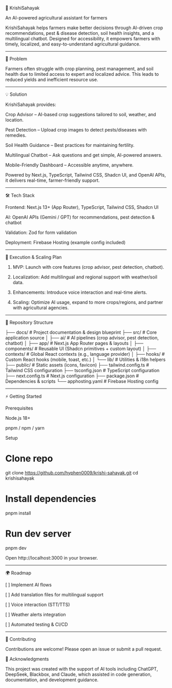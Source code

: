 🌾 KrishiSahayak

An AI-powered agricultural assistant for farmers

KrishiSahayak helps farmers make better decisions through AI-driven crop recommendations, pest & disease detection, soil health insights, and a multilingual chatbot. Designed for accessibility, it empowers farmers with timely, localized, and easy-to-understand agricultural guidance.


---

🚜 Problem

Farmers often struggle with crop planning, pest management, and soil health due to limited access to expert and localized advice. This leads to reduced yields and inefficient resource use.


---

💡 Solution

KrishiSahayak provides:

Crop Advisor – AI-based crop suggestions tailored to soil, weather, and location.

Pest Detection – Upload crop images to detect pests/diseases with remedies.

Soil Health Guidance – Best practices for maintaining fertility.

Multilingual Chatbot – Ask questions and get simple, AI-powered answers.

Mobile-Friendly Dashboard – Accessible anytime, anywhere.


Powered by Next.js, TypeScript, Tailwind CSS, Shadcn UI, and OpenAI APIs, it delivers real-time, farmer-friendly support.


---

🛠️ Tech Stack

Frontend: Next.js 13+ (App Router), TypeScript, Tailwind CSS, Shadcn UI

AI: OpenAI APIs (Gemini / GPT) for recommendations, pest detection & chatbot

Validation: Zod for form validation

Deployment: Firebase Hosting (example config included)



---

🚀 Execution & Scaling Plan

1. MVP: Launch with core features (crop advisor, pest detection, chatbot).


2. Localization: Add multilingual and regional support with weather/soil data.


3. Enhancements: Introduce voice interaction and real-time alerts.


4. Scaling: Optimize AI usage, expand to more crops/regions, and partner with agricultural agencies.




---

📂 Repository Structure

├── docs/              # Project documentation & design blueprint
├── src/               # Core application source
│   ├── ai/            # AI pipelines (crop advisor, pest detection, chatbot)
│   ├── app/           # Next.js App Router pages & layouts
│   ├── components/    # Reusable UI (Shadcn primitives + custom layout)
│   ├── contexts/      # Global React contexts (e.g., language provider)
│   ├── hooks/         # Custom React hooks (mobile, toast, etc.)
│   └── lib/           # Utilities & i18n helpers
├── public/            # Static assets (icons, favicon)
├── tailwind.config.ts # Tailwind CSS configuration
├── tsconfig.json      # TypeScript configuration
├── next.config.ts     # Next.js configuration
├── package.json       # Dependencies & scripts
└── apphosting.yaml    # Firebase Hosting config

---

⚡ Getting Started

Prerequisites

Node.js 18+

pnpm / npm / yarn


Setup

# Clone repo
git clone https://github.com/hyphen0009/krishi-sahayak.git
cd krishisahayak

# Install dependencies
pnpm install

# Run dev server
pnpm dev

Open http://localhost:3000 in your browser.


---

🌍 Roadmap

[ ] Implement AI flows

[ ] Add translation files for multilingual support

[ ] Voice interaction (STT/TTS)

[ ] Weather alerts integration

[ ] Automated testing & CI/CD



---

🤝 Contributing

Contributions are welcome! Please open an issue or submit a pull request.


🙏 Acknowledgments

This project was created with the support of AI tools including ChatGPT, DeepSeek, Blackbox, and Claude, which assisted in code generation, documentation, and development guidance.

